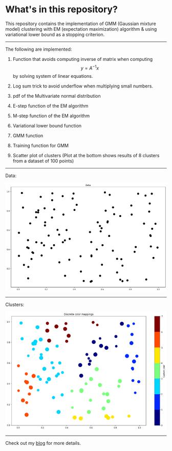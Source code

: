 # What's in this repository?

This repository contains the implementation of GMM (Gaussian mixture model)
clustering with EM (expectation maximization) algorithm & using variational
lower bound as a stopping criterion.

---

The following are implemented:

1) Function that avoids computing inverse of matrix when computing
$$y = A^{-1}x$$ by solving system of linear equations.

2) Log sum trick to avoid underflow when multiplying small numbers.

3) pdf of the Multivariate normal distribution

4) E-step function of the EM algorithm

5) M-step function of the EM algorithm

6) Variational lower bound function

7) GMM function

8) Training function for GMM

9) Scatter plot of clusters (Plot at the bottom shows results of 8 clusters from
  a dataset of 100 points)

---
Data:

![](https://github.com/ChuaCheowHuan/GMM_clustering/blob/master/png/data.png)

---
Clusters:

![](https://github.com/ChuaCheowHuan/GMM_clustering/blob/master/png/clusters.png)

---

Check out my [blog](https://ChuaCheowHuan.github.io/) for more details.
